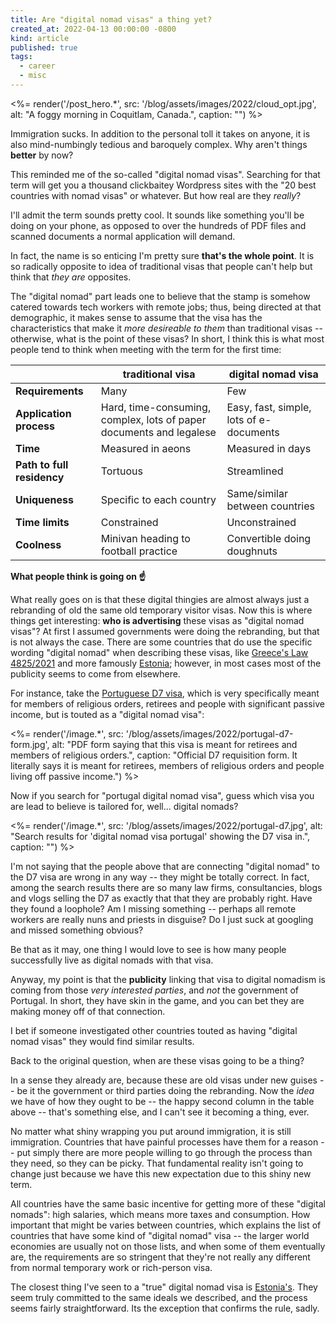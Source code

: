```yaml
---
title: Are "digital nomad visas" a thing yet?
created_at: 2022-04-13 00:00:00 -0800
kind: article
published: true
tags: 
  - career
  - misc
---
```


<%= render('/post_hero.*', src: '/blog/assets/images/2022/cloud_opt.jpg', alt: "A foggy morning in Coquitlam, Canada.", caption: "") %>

Immigration sucks. In addition to the personal toll it takes on anyone, it is also mind-numbingly tedious and baroquely complex. Why aren't things **better** by now?

This reminded me of the so-called "digital nomad visas". Searching for that term will get you a thousand clickbaitey Wordpress sites with the "20 best countries with nomad visas" or whatever. But how real are they _really_?

<!-- more -->

I'll admit the term sounds pretty cool. It sounds like something you'll be doing on your phone, as opposed to over the hundreds of PDF files and scanned documents a normal application will demand.

In fact, the name is so enticing I'm pretty sure **that's the whole point**. It is so radically opposite to idea of traditional visas that people can't help but think that _they are_ opposites. 

The "digital nomad" part leads one to believe that the stamp is somehow catered towards tech workers with remote jobs; thus, being directed at that demographic, it makes sense to assume that the visa has the characteristics that make it _more desireable to them_ than traditional visas -- otherwise, what is the point of these visas? In short, I think this is what most people tend to think when meeting with the term for the first time:

| |traditional visa|digital nomad visa|
|-|-|-|
|**Requirements**|Many|Few|
|**Application process**|Hard, time-consuming, complex, lots of paper documents and legalese|Easy, fast, simple, lots of e-documents|
|**Time**|Measured in aeons|Measured in days|
|**Path to full residency**|Tortuous|Streamlined|
|**Uniqueness**|Specific to each country|Same/similar between countries|
|**Time limits**|Constrained|Unconstrained|
|**Coolness**|Minivan heading to football practice|Convertible doing doughnuts|

**What people think is going on ☝️**

What really goes on is that these digital thingies are almost always just a rebranding of old the same old temporary visitor visas. Now this is where things get interesting: **who is advertising** these visas as "digital nomad visas"? At first I assumed governments were doing the rebranding, but that is not always the case. There are some countries that do use the specific wording "digital nomad" when describing these visas, like [Greece's Law 4825/2021](https://home.kpmg/xx/en/home/insights/2021/09/flash-alert-2021-240.html) and more famously [Estonia](https://www.e-resident.gov.ee/nomadvisa/); however, in most cases most of the publicity seems to come from elsewhere.

For instance, take the [Portuguese D7 visa](https://www.vfsglobal.com/portugal/Brazil/pdf/D7.pdf), which is very specifically meant for members of religious orders, retirees and people with significant passive income, but is touted as a "digital nomad visa":

<%= render('/image.*', src: '/blog/assets/images/2022/portugal-d7-form.jpg', alt: "PDF form saying that this visa is meant for retirees and members of religious orders.", caption: "Official D7 requisition form. It literally says it is meant for retirees, members of religious orders and people living off passive income.") %>

Now if you search for "portugal digital nomad visa", guess which visa you are lead to believe is tailored for, well... digital nomads?

<%= render('/image.*', src: '/blog/assets/images/2022/portugal-d7.jpg', alt: "Search results for 'digital nomad visa portugal' showing the D7 visa in.", caption: "") %>

I'm not saying that the people above that are connecting "digital nomad" to the D7 visa are wrong in any way -- they might be totally correct. In fact, among the search results there are so many law firms, consultancies, blogs and vlogs selling the D7 as exactly that that they are probably right. Have they found a loophole? Am I missing something -- perhaps all remote workers are really nuns and priests in disguise? Do I just suck at googling and missed something obvious? 

Be that as it may, one thing I would love to see is how many people successfully live as digital nomads with that visa.

Anyway, my point is that the **publicity** linking that visa to digital nomadism is coming from those _very interested parties_, and _not_ the government of Portugal. In short, they have skin in the game, and you can bet they are making money off of that connection. 

I bet if someone investigated other countries touted as having "digital nomad visas" they would find similar results.

Back to the original question, when are these visas going to be a thing? 

In a sense they already are, because these are old visas under new guises -- be it the government or third parties doing the rebranding. Now the _idea_ we have of how they ought to be -- the happy second column in the table above -- that's something else, and I can't see it becoming a thing, ever. 

No matter what shiny wrapping you put around immigration, it is still immigration. Countries that have painful processes have them for a reason -- put simply there are more people willing to go through the process than they need, so they can be picky. That fundamental reality isn't going to change just because we have this new expectation due to this shiny new term.

All countries have the same basic incentive for getting more of these "digital nomads": high salaries, which means more taxes and consumption. How important that might be varies between countries, which explains the list of countries that have some kind of "digital nomad" visa -- the larger world economies are usually not on those lists, and when some of them eventually are, the requirements are so stringent that they're not really any different from normal temporary work or rich-person visa.

The closest thing I've seen to a "true" digital nomad visa is [Estonia's](https://www.e-resident.gov.ee/nomadvisa/). They seem truly committed to the same ideals we described, and the process seems fairly straightforward. Its the exception that confirms the rule, sadly.